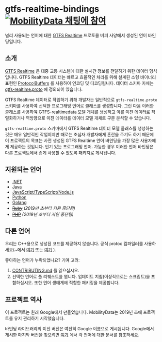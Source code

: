# gtfs-realtime-bindings [![MobilityData 채팅에 참여](https://img.shields.io/badge/chat-on%20slack-red)](https://share.mobilitydata.org/slack)

널리 사용되는 언어에 대한 [GTFS Realtime](https://github.com/google/transit/tree/master/gtfs-realtime) 프로토콜 버퍼 사양에서 생성된 언어 바인딩입니다.

## 소개

[GTFS Realtime](https://github.com/google/transit/tree/master/gtfs-realtime) 은 대중 교통 시스템에 대한 실시간 정보를 전달하기 위한 데이터 형식입니다. GTFS Realtime 데이터는 빠르고 효율적인 처리를 위해 설계된 소형 바이너리 표현인 [ProtocolBuffers](https://developers.google.com/protocol-buffers/) 를 사용하여 인코딩 및 디코딩됩니다. 데이터 스키마 자체는 [gtfs-realtime.proto](https://github.com/google/transit/blob/master/gtfs-realtime/proto/gtfs-realtime.proto) 에 정의되어 있습니다.

GTFS Realtime 데이터로 작업하기 위해 개발자는 일반적으로 `gtfs-realtime.proto` 스키마를 사용하여 선택한 프로그래밍 언어로 클래스를 생성합니다. 그런 다음 이러한 클래스를 사용하여 GTFS-realtimedata 모델 개체를 생성하고 이를 이진 데이터로 직렬화하거나 역방향으로 이진 데이터를 데이터 모델 개체로 구문 분석할 수 있습니다.

`gtfs-realtime.proto` 스키마에서 GTFS Realtime 데이터 모델 클래스를 생성하는 것은 매우 일반적인 작업이지만 때로는 초심자 개발자에게 혼란을 주기도 하기 때문에 이 프로젝트의 목표는 사전 생성된 GTFS Realtime 언어 바인딩을 가장 많은 사용자에게 제공하는 것입니다. 인기 있는 프로그래밍 언어. 가능한 경우 이러한 언어 바인딩은 다른 프로젝트에서 쉽게 사용할 수 있도록 패키지로 게시됩니다.

## 지원되는 언어

* [.NET](dotnet.md)
* [Java](java.md)
* [JavaScript/TypeScript/Node.js](nodejs.md)
* [Python](python.md)
* [Golang](golang.md)
* ~~[Ruby](ruby.md)~~ *(2019년 초부터 지원 중단됨)*
* ~~[PHP](php.md)~~ *(2019년 초부터 지원 중단됨)*

## 다른 언어

우리는 C++용으로 생성된 코드를 제공하지 않습니다. 공식 protoc 컴파일러를 사용하세요(\~에서 [여기](https://developers.google.com/protocol-buffers/docs/downloads) 또는 [여기](https://github.com/google/protobuf) ).

좋아하는 언어가 누락되었나요? 기여 고려:

1. [CONTRIBUTING.md](https://github.com/MobilityData/gtfs-realtime-bindings/blob/master/CONTRIBUTING.md) 를 읽으십시오.
2. 선택한 언어로 풀 리퀘스트를 엽니다. 업데이트 지침(이상적으로는 스크립트)을 포함하십시오. 또한 언어 생태계에 적합한 패키징을 제공합니다.

## 프로젝트 역사

이 프로젝트는 원래 Google에서 만들었습니다. MobilityData는 2019년 초에 프로젝트를 유지 관리하기 시작했습니다.

바인딩 라이브러리의 이전 버전은 여전히 Google 이름으로 게시됩니다. Google에서 게시한 마지막 버전을 찾으려면 [여기](https://github.com/MobilityData/gtfs-realtime-bindings/tree/final-google-version) 에서 각 언어에 대한 문서를 참조하세요.

